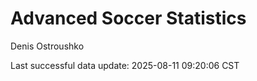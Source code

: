 # Advanced Soccer Statistics
Denis Ostroushko

<!-- gfm -->

Last successful data update: 2025-08-11 09:20:06 CST

